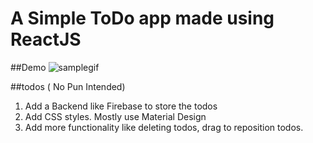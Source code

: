 # A Simple ToDo app made using ReactJS

##Demo
![samplegif](https://cloud.githubusercontent.com/assets/7839739/13396009/3455ab96-df18-11e5-980a-7fa17acfebd2.gif)

##todos ( No Pun Intended)
1. Add a Backend like Firebase to store the todos
2. Add CSS styles. Mostly use Material Design
3. Add more functionality like deleting todos, drag to reposition todos.
